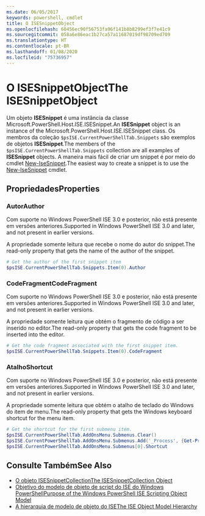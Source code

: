 ```yaml
---
ms.date: 06/05/2017
keywords: powershell, cmdlet
title: O ISESnippetObject
ms.openlocfilehash: 60456ec90f56753fa96f141b8b8299ef3f7e41c9
ms.sourcegitcommit: 058a6e86eac1b27ca57a11687019df98709ed709
ms.translationtype: HT
ms.contentlocale: pt-BR
ms.lasthandoff: 01/08/2020
ms.locfileid: "75736957"
---
```

# <a name="the-isesnippetobject"></a><span data-ttu-id="e1b55-103">O ISESnippetObject</span><span class="sxs-lookup"><span data-stu-id="e1b55-103">The ISESnippetObject</span></span>

<span data-ttu-id="e1b55-104">Um objeto **ISESnippet** é uma instância da classe Microsoft.PowerShell.Host.ISE.ISESnippet.</span><span class="sxs-lookup"><span data-stu-id="e1b55-104">An **ISESnippet** object is an instance of the Microsoft.PowerShell.Host.ISE.ISESnippet class.</span></span> <span data-ttu-id="e1b55-105">Os membros da coleção `$psISE.CurrentPowerShellTab.Snippets` são exemplos de objetos **ISESnippet**.</span><span class="sxs-lookup"><span data-stu-id="e1b55-105">The members of the `$psISE.CurrentPowerShellTab.Snippets` collection are all examples of **ISESnippet** objects.</span></span> <span data-ttu-id="e1b55-106">A maneira mais fácil de criar um snippet é por meio do cmdlet [New-IseSnippet](/reference/5.1/ISE/New-IseSnippet.md).</span><span class="sxs-lookup"><span data-stu-id="e1b55-106">The easiest way to create a snippet is to use the [New-IseSnippet](/reference/5.1/ISE/New-IseSnippet.md) cmdlet.</span></span>

## <a name="properties"></a><span data-ttu-id="e1b55-107">Propriedades</span><span class="sxs-lookup"><span data-stu-id="e1b55-107">Properties</span></span>

### <a name="author"></a><span data-ttu-id="e1b55-108">Autor</span><span class="sxs-lookup"><span data-stu-id="e1b55-108">Author</span></span>

<span data-ttu-id="e1b55-109">Com suporte no Windows PowerShell ISE 3.0 e posterior, não está presente em versões anteriores.</span><span class="sxs-lookup"><span data-stu-id="e1b55-109">Supported in Windows PowerShell ISE 3.0 and later, and not present in earlier versions.</span></span>

<span data-ttu-id="e1b55-110">A propriedade somente leitura que recebe o nome do autor do snippet.</span><span class="sxs-lookup"><span data-stu-id="e1b55-110">The read-only property that gets the name of the author of the snippet.</span></span>

```powershell
# Get the author of the first snippet item
$psISE.CurrentPowerShellTab.Snippets.Item(0).Author
```

### <a name="codefragment"></a><span data-ttu-id="e1b55-111">CodeFragment</span><span class="sxs-lookup"><span data-stu-id="e1b55-111">CodeFragment</span></span>

<span data-ttu-id="e1b55-112">Com suporte no Windows PowerShell ISE 3.0 e posterior, não está presente em versões anteriores.</span><span class="sxs-lookup"><span data-stu-id="e1b55-112">Supported in Windows PowerShell ISE 3.0 and later, and not present in earlier versions.</span></span>

<span data-ttu-id="e1b55-113">A propriedade somente leitura que obtém o fragmento de código a ser inserido no editor.</span><span class="sxs-lookup"><span data-stu-id="e1b55-113">The read-only property that gets the code fragment to be inserted into the editor.</span></span>

```powershell
# Get the code fragment associated with the first snippet item.
$psISE.CurrentPowerShellTab.Snippets.Item(0).CodeFragment
```

### <a name="shortcut"></a><span data-ttu-id="e1b55-114">Atalho</span><span class="sxs-lookup"><span data-stu-id="e1b55-114">Shortcut</span></span>

<span data-ttu-id="e1b55-115">Com suporte no Windows PowerShell ISE 3.0 e posterior, não está presente em versões anteriores.</span><span class="sxs-lookup"><span data-stu-id="e1b55-115">Supported in Windows PowerShell ISE 3.0 and later, and not present in earlier versions.</span></span>

<span data-ttu-id="e1b55-116">A propriedade somente leitura que obtém o atalho de teclado do Windows do item de menu.</span><span class="sxs-lookup"><span data-stu-id="e1b55-116">The read-only property that gets the Windows keyboard shortcut for the menu item.</span></span>

```powershell
# Get the shortcut for the first submenu item.
$psISE.CurrentPowerShellTab.AddOnsMenu.Submenus.Clear()
$psISE.CurrentPowerShellTab.AddOnsMenu.Submenus.Add('_Process', {Get-Process}, 'Alt+P')
$psISE.CurrentPowerShellTab.AddOnsMenu.Submenus[0].Shortcut
```

## <a name="see-also"></a><span data-ttu-id="e1b55-117">Consulte Também</span><span class="sxs-lookup"><span data-stu-id="e1b55-117">See Also</span></span>

- [<span data-ttu-id="e1b55-118">O objeto ISESnippetCollection</span><span class="sxs-lookup"><span data-stu-id="e1b55-118">The ISESnippetCollection Object</span></span>](The-ISESnippetCollection-Object.md)
- [<span data-ttu-id="e1b55-119">Objetivo do modelo de objeto de script do ISE do Windows PowerShell</span><span class="sxs-lookup"><span data-stu-id="e1b55-119">Purpose of the Windows PowerShell ISE Scripting Object Model</span></span>](purpose-of-the-windows-powershell-ise-scripting-object-model.md)
- [<span data-ttu-id="e1b55-120">A hierarquia de modelo de objeto do ISE</span><span class="sxs-lookup"><span data-stu-id="e1b55-120">The ISE Object Model Hierarchy</span></span>](The-ISE-Object-Model-Hierarchy.md)
